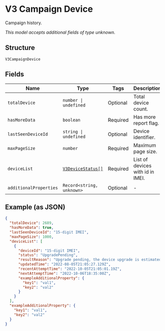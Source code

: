 
# V3 Campaign Device

Campaign history.

*This model accepts additional fields of type unknown.*

## Structure

`V3CampaignDevice`

## Fields

| Name | Type | Tags | Description |
|  --- | --- | --- | --- |
| `totalDevice` | `number \| undefined` | Optional | Total device count. |
| `hasMoreData` | `boolean` | Required | Has more report flag. |
| `lastSeenDeviceId` | `string \| undefined` | Optional | Device identifier. |
| `maxPageSize` | `number` | Required | Maximum page size. |
| `deviceList` | [`V3DeviceStatus[]`](../../doc/models/v3-device-status.md) | Required | List of devices with id in IMEI. |
| `additionalProperties` | `Record<string, unknown>` | Optional | - |

## Example (as JSON)

```json
{
  "totalDevice": 2689,
  "hasMoreData": true,
  "lastSeenDeviceId": "15-digit IMEI",
  "maxPageSize": 1000,
  "deviceList": [
    {
      "deviceId": "15-digit IMEI",
      "status": "UpgradePending",
      "resultReason": "Upgrade pending, the device upgrade is estimated to be scheduled for 06 Oct 22 18:05 UTC",
      "updatedTime": "2022-08-05T21:05:27.129Z",
      "recentAttemptTime": "2022-10-05T21:05:01.19Z",
      "nextAttemptTime": "2022-10-06T18:35:00Z",
      "exampleAdditionalProperty": {
        "key1": "val1",
        "key2": "val2"
      }
    }
  ],
  "exampleAdditionalProperty": {
    "key1": "val1",
    "key2": "val2"
  }
}
```

